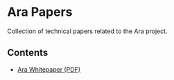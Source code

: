 # Ara Papers

Collection of technical papers related to the Ara project.

## Contents

* [Ara Whitepaper (PDF)](ara-white-paper.pdf)

